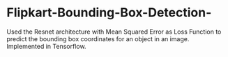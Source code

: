 # Flipkart-Bounding-Box-Detection-
Used the Resnet architecture with Mean Squared Error as Loss Function to predict the bounding box coordinates for an object in an image.
Implemented in Tensorflow.
